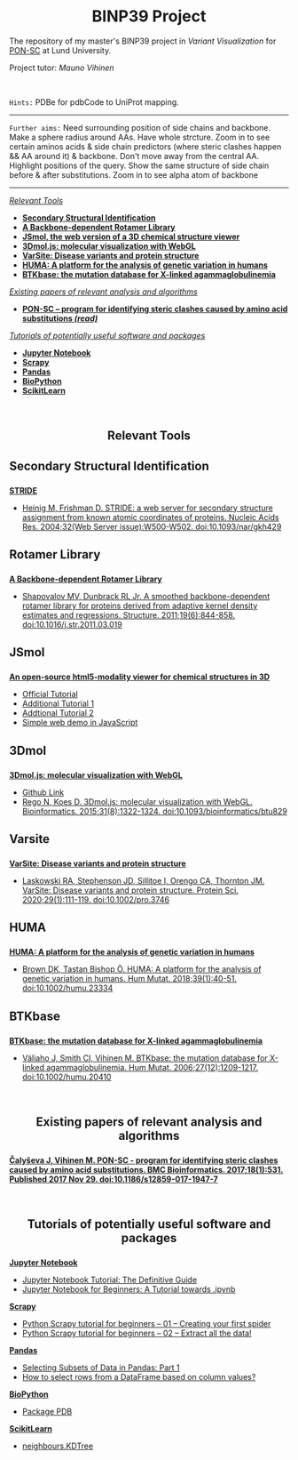 <h1 align="center">BINP39 Project</h1>
<p align="left">The repository of my master's BINP39 project in <em>Variant Visualization</em> for <a href="http://structure.bmc.lu.se/PON-SC">PON-SC</a> at Lund University.</p>
<p>Project tutor: <em>Mauno Vihinen</em></p><br>
<p> <code>Hints:</code> PDBe for pdbCode to UniProt mapping. <br><hr> <code>Further aims:</code> Need surrounding position of side chains and backbone. Make a sphere radius around AAs. Have whole strcture. Zoom in to see certain aminos acids & side chain predictors (where steric clashes happen && AA around it) & backbone. Don't move away from the central AA. Highlight positions of the query. Show the same structure of side chain before & after substitutions. Zoom in to see alpha atom of backbone</p><hr>

[*Relevant Tools*](#RTool)
+ [**Secondary Structural Identification**](#STRIDE)
+ [**A Backbone-dependent Rotamer Library**](#ROTAMER)
+ [**JSmol, the web version of a 3D chemical structure viewer**](#jsmol)
+ [**3Dmol.js: molecular visualization with WebGL**](#3dmol)
+ [**VarSite: Disease variants and protein structure**](#varsite)
+ [**HUMA: A platform for the analysis of genetic variation in humans**](#huma)
+ [**BTKbase: the mutation database for X-linked agammaglobulinemia**](#btkbase)

[*Existing papers of relevant analysis and algorithms*](#papers)
+ [**PON-SC – program for identifying steric clashes caused by amino acid substitutions <em>(read)</em>**](#ponsc)

[*Tutorials of potentially useful software and packages*](#tutorial)
+ [**Jupyter Notebook**](#jupyter)
+ [**Scrapy**](#scrapy)
+ [**Pandas**](#pandas)
+ [**BioPython**](#biopython)
+ [**ScikitLearn**](#scikitlearn)

<br><a name="RTool"></a>
<h2 align="center">Relevant Tools</h2>

<a name="STRIDE"></a>
## Secondary Structural Identification
###
[**STRIDE**](http://webclu.bio.wzw.tum.de/stride/)
+ [Heinig M, Frishman D. STRIDE: a web server for secondary structure assignment from known atomic coordinates of proteins. Nucleic Acids Res. 2004;32(Web Server issue):W500-W502. doi:10.1093/nar/gkh429](https://pubmed.ncbi.nlm.nih.gov/15215436/)

<a name="ROTAMER"></a>
## Rotamer Library
###
[**A Backbone-dependent Rotamer Library**](http://dunbrack.fccc.edu/bbdep2010/)
+ [Shapovalov MV, Dunbrack RL Jr. A smoothed backbone-dependent rotamer library for proteins derived from adaptive kernel density estimates and regressions. Structure. 2011;19(6):844-858. doi:10.1016/j.str.2011.03.019](https://pubmed.ncbi.nlm.nih.gov/21645855/)

<a name="jsmol"></a>
## JSmol
###
[**An open-source html5-modality viewer for chemical structures in 3D**](https://sourceforge.net/projects/jsmol/)
+ [Official Tutorial](http://wiki.jmol.org/index.php/JSmol)
+ [Additional Tutorial 1](https://chemapps.stolaf.edu/jmol/jsmol/jsmol.htm)
+ [Addtional Tutorial 2](https://www.andrew.cmu.edu/user/rule/jsmol/jsmol_tutorial.html)
+ [Simple web demo in JavaScript](http://jmol.sourceforge.net/demo/jssample0.html)

<a name="3dmol"></a>
## 3Dmol
###
[**3Dmol.js: molecular visualization with WebGL**](https://3dmol.csb.pitt.edu/)
+ [Github Link](https://github.com/3dmol/3Dmol.js)
+ [Rego N, Koes D. 3Dmol.js: molecular visualization with WebGL. Bioinformatics. 2015;31(8):1322-1324. doi:10.1093/bioinformatics/btu829](https://www.ncbi.nlm.nih.gov/pmc/articles/PMC4393526/)

<a name="varsite"></a>
## Varsite
###
[**VarSite: Disease variants and protein structure**](https://www.ebi.ac.uk/thornton-srv/databases/VarSite)
+ [Laskowski RA, Stephenson JD, Sillitoe I, Orengo CA, Thornton JM. VarSite: Disease variants and protein structure. Protein Sci. 2020;29(1):111-119. doi:10.1002/pro.3746](https://pubmed.ncbi.nlm.nih.gov/31606900/)

<a name="huma"></a>
## HUMA
###
[**HUMA: A platform for the analysis of genetic variation in humans**](https://huma.rubi.ru.ac.za)
+ [Brown DK, Tastan Bishop Ö. HUMA: A platform for the analysis of genetic variation in humans. Hum Mutat. 2018;39(1):40-51. doi:10.1002/humu.23334](https://www.ncbi.nlm.nih.gov/pmc/articles/PMC5722678/)

<a name="btkbase"></a>
## BTKbase
###
[**BTKbase: the mutation database for X-linked agammaglobulinemia**](http://structure.bmc.lu.se/idbase/BTKbase/index.php?content=bioinfor/IDbases)
+ [Väliaho J, Smith CI, Vihinen M. BTKbase: the mutation database for X-linked agammaglobulinemia. Hum Mutat. 2006;27(12):1209-1217. doi:10.1002/humu.20410
](https://pubmed.ncbi.nlm.nih.gov/16969761/)


<a name="papers"></a>
<br><h2 align="center">Existing papers of relevant analysis and algorithms</h2>

###
<a name="ponsc"></a>
[**Čalyševa J, Vihinen M. PON-SC - program for identifying steric clashes caused by amino acid substitutions. BMC Bioinformatics. 2017;18(1):531. Published 2017 Nov 29. doi:10.1186/s12859-017-1947-7**](https://pubmed.ncbi.nlm.nih.gov/29187139/)

<a name="tutorial"></a>
<br><h2 align="center">Tutorials of potentially useful software and packages</h2>

###
<a name="jupyter"></a>
[**Jupyter Notebook**](https://jupyter.org/)
+ [Jupyter Notebook Tutorial: The Definitive Guide](https://www.datacamp.com/community/tutorials/tutorial-jupyter-notebook)
+ [Jupyter Notebook for Beginners: A Tutorial towards .ipynb](https://www.dataquest.io/blog/jupyter-notebook-tutorial/)

<a name="scrapy"></a>
[**Scrapy**](https://docs.scrapy.org/en/latest/intro/tutorial.html)
+ [Python Scrapy tutorial for beginners – 01 – Creating your first spider](https://letslearnabout.net/tutorial/scrapy-tutorial/python-scrapy-tutorial-for-beginners-01-creating-your-first-spider/)
+ [Python Scrapy tutorial for beginners – 02 – Extract all the data!](https://letslearnabout.net/tutorial/python-scrapy-tutorial-for-beginners-02-extract-all-the-data/)

<a name="pandas"></a>
[**Pandas**](https://pandas.pydata.org/docs/)
+ [Selecting Subsets of Data in Pandas: Part 1](https://medium.com/dunder-data/selecting-subsets-of-data-in-pandas-6fcd0170be9c)
+ [How to select rows from a DataFrame based on column values?](https://stackoverflow.com/questions/17071871/how-to-select-rows-from-a-dataframe-based-on-column-values)

<a name="biopython"></a>
[**BioPython**](https://biopython.org/)
+ [Package PDB](https://biopython.org/DIST/docs/api/Bio.PDB-module.html)

<a name="scikitlearn"></a>
[**ScikitLearn**](https://scikit-learn.org/stable/)
+ [neighbours.KDTree](https://scikit-learn.org/stable/modules/generated/sklearn.neighbors.KDTree.html)
